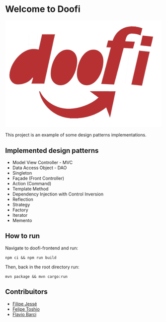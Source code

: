 # Welcome to Doofi

![doofi](assets/doofi.png)

This project is an example of some design patterns implementations.

## Implemented design patterns

- Model View Controller - MVC
- Data Access Object - DAO
- Singleton
- Façade (Front Controller)
- Action (Command)
- Template Method
- Dependency Injection with Control Inversion
- Reflection
- Strategy
- Factory
- Iterator
- Memento


## How to run

Navigate to doofi-frontend and run:

```
npm ci && npm run build
```
Then, back in the root directory run:
```
mvn package && mvn cargo:run
```

## Contribuitors

- [Filipe Jessé](https://www.github.com/filipejesse)
- [Felipe Toshio](https://www.github.com/felipetoshio1)
- [Flavio Barci](https://github.com/flaviobarci)
